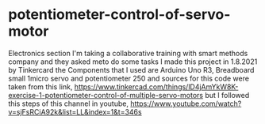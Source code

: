 # potentiometer-control-of-servo-motor
Electronics section
 I'm taking a collaborative training with smart methods company and they asked meto do some tasks I made this project
in 1.8.2021 by Tinkercard the Components that I used are Arduino Uno R3, Breadboard small 1micro servo and potentiometer 250 
and sources for this code were taken from this link, https://www.tinkercad.com/things/lD4jAmYkW8K-exercise-1-potentiometer-control-of-multiple-servo-motors
but I followed this steps of this channel in youtube, https://www.youtube.com/watch?v=sjFsRCiA92k&list=LL&index=1&t=346s
